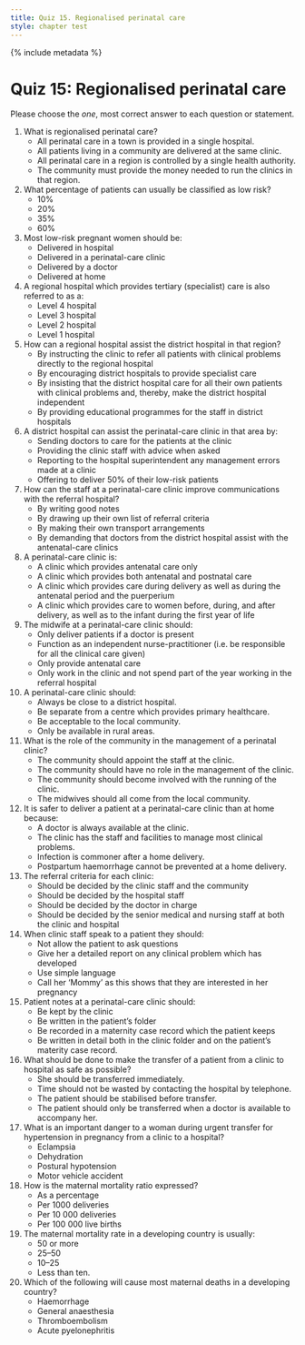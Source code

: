 ```yaml
---
title: Quiz 15. Regionalised perinatal care
style: chapter test
---
```


{% include metadata %}

# Quiz 15: Regionalised perinatal care

Please choose the *one*, most correct answer to each question or statement.

1.	What is regionalised perinatal care?
	-	All perinatal care in a town is provided in a single hospital.
	-	All patients living in a community are delivered at the same clinic.
	+	All perinatal care in a region is controlled by a single health authority.
	-	The community must provide the money needed to run the clinics in that region.
2.	What percentage of patients can usually be classified as low risk?
	-	10%
	-	20%
	+	35%
	-	60%
3.	Most low-risk pregnant women should be:
	-	Delivered in hospital
	+	Delivered in a perinatal-care clinic
	-	Delivered by a doctor
	-	Delivered at home
4.	A regional hospital which provides tertiary (specialist) care is also referred to as a:
	-	Level 4 hospital
	+	Level 3 hospital
	-	Level 2 hospital
	-	Level 1 hospital
5.	How can a regional hospital assist the district hospital in that region?
	-	By instructing the clinic to refer all patients with clinical problems directly to the regional hospital
	-	By encouraging district hospitals to provide specialist care
	-	By insisting that the district hospital care for all their own patients with clinical problems and, thereby, make the district hospital independent
	+	By providing educational programmes for the staff in district hospitals
6.	A district hospital can assist the perinatal-care clinic in that area by:
	-	Sending doctors to care for the patients at the clinic
	+	Providing the clinic staff with advice when asked
	-	Reporting to the hospital superintendent any management errors made at a clinic
	-	Offering to deliver 50% of their low-risk patients
7.	How can the staff at a perinatal-care clinic improve communications with the referral hospital?
	+	By writing good notes
	-	By drawing up their own list of referral criteria
	-	By making their own transport arrangements
	-	By demanding that doctors from the district hospital assist with the antenatal-care clinics
8.	A perinatal-care clinic is:
	-	A clinic which provides antenatal care only
	-	A clinic which provides both antenatal and postnatal care
	+	A clinic which provides care during delivery as well as during the antenatal period and the puerperium
	-	A clinic which provides care to women before, during, and after delivery, as well as to the infant during the first year of life
9.	The midwife at a perinatal-care clinic should:
	-	Only deliver patients if a doctor is present
	+	Function as an independent nurse-practitioner (i.e. be responsible for all the clinical care given)
	-	Only provide antenatal care
	-	Only work in the clinic and not spend part of the year working in the referral hospital
10.	A perinatal-care clinic should:
	-	Always be close to a district hospital.
	-	Be separate from a centre which provides primary healthcare.
	+	Be acceptable to the local community.
	-	Only be available in rural areas.
11.	What is the role of the community in the management of a perinatal clinic?
	-	The community should appoint the staff at the clinic.
	-	The community should have no role in the management of the clinic.
	+	The community should become involved with the running of the clinic.
	-	The midwives should all come from the local community.
12.	It is safer to deliver a patient at a perinatal-care clinic than at home because:
	-	A doctor is always available at the clinic.
	+	The clinic has the staff and facilities to manage most clinical problems.
	-	Infection is commoner after a home delivery.
	-	Postpartum haemorrhage cannot be prevented at a home delivery.
13.	The referral criteria for each clinic:
	-	Should be decided by the clinic staff and the community
	-	Should be decided by the hospital staff
	-	Should be decided by the doctor in charge
	+	Should be decided by the senior medical and nursing staff at both the clinic and hospital
14.	When clinic staff speak to a patient they should:
	-	Not allow the patient to ask questions
	-	Give her a detailed report on any clinical problem which has developed
	+	Use simple language
	-	Call her ‘Mommy’ as this shows that they are interested in her pregnancy
15.	Patient notes at a perinatal-care clinic should:
	-	Be kept by the clinic
	-	Be written in the patient’s folder
	+	Be recorded in a maternity case record which the patient keeps
	-	Be written in detail both in the clinic folder and on the patient’s materity case record.
16.	What should be done to make the transfer of a patient from a clinic to hospital as safe as possible?
	-	She should be transferred immediately.
	-	Time should not be wasted by contacting the hospital by telephone.
	+	The patient should be stabilised before transfer.
	-	The patient should only be transferred when a doctor is available to accompany her.
17.	What is an important danger to a woman during urgent transfer for hypertension in pregnancy from a clinic to a hospital?
	+	Eclampsia
	-	Dehydration
	-	Postural hypotension
	-	Motor vehicle accident
18.	How is the maternal mortality ratio expressed?
	-	As a percentage
	-	Per 1000 deliveries
	-	Per 10 000 deliveries
	+	Per 100 000 live births
19.	The maternal mortality rate in a developing country is usually:
	+	50 or more
	-	25–50
	-	10–25
	-	Less than ten.
20.	Which of the following will cause most maternal deaths in a developing country?
	+	Haemorrhage
	-	General anaesthesia
	-	Thromboembolism
	-	Acute pyelonephritis
